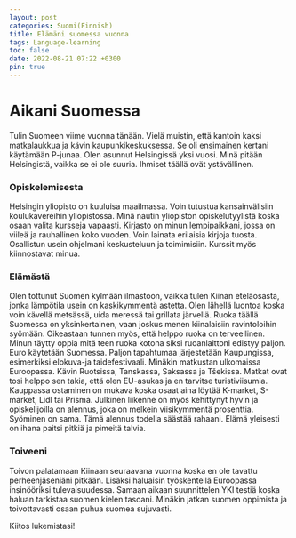 ```yaml
---
layout: post
categories: Suomi(Finnish)
title: Elämäni suomessa vuonna
tags: Language-learning
toc: false
date: 2022-08-21 07:22 +0300
pin: true
---
```


# Aikani Suomessa
Tulin Suomeen viime vuonna tänään. Vielä muistin, että kantoin kaksi matkalaukkua ja kävin kaupunkikeskuksessa. Se oli ensimainen kertani käytämään P-junaa. Olen asunnut Helsingissä yksi vuosi. Minä pitään Helsingistä, vaikka se ei ole suuria. Ihmiset täällä ovät ystävällinen. 
### Opiskelemisesta
Helsingin yliopisto on kuuluisa maailmassa. Voin tutustua kansainvälisiin koulukavereihin yliopistossa. Minä nautin yliopiston opiskelutyylistä koska osaan valita kursseja vapaasti. Kirjasto on minun lempipaikkani, jossa on viileä ja rauhallinen koko vuoden. Voin lainata erilaisia kirjoja tuosta. Osallistun usein ohjelmani keskusteluun ja toimimisiin. Kurssit myös kiinnostavat minua.
### Elämästä
Olen tottunut Suomen kylmään ilmastoon, vaikka tulen Kiinan eteläosasta, jonka lämpötila usein on kaskikymmentä astetta. Olen lähellä luontoa koska voin kävellä metsässä, uida meressä tai grillata järvellä. Ruoka täällä Suomessa on yksinkertainen, vaan joskus menen kiinalaisiin ravintoloihin syömään. Oikeastaan tunnen myös, että helppo ruoka on terveellinen. Minun täytty oppia mitä teen ruoka kotona siksi ruoanlaittoni edistyy paljon.
Euro käytetään Suomessa. Paljon tapahtumaa järjestetään Kaupungissa, esimerkiksi elokuva-ja taidefestivaali. Minäkin matkustan ulkomaissa Euroopassa. Kävin Ruotsissa, Tanskassa, Saksassa ja Tšekissa. Matkat ovat tosi helppo sen takia, että olen EU-asukas ja en tarvitse turistiviisumia. Kauppassa ostaminen on mukava koska osaat aina löytää K-market, S-market, Lidl tai Prisma. Julkinen liikenne on myös kehittynyt hyvin ja opiskelijoilla on alennus, joka on melkein viisikymmentä prosenttia. Syöminen on sama. Tämä alennus todella säästää rahaani. Elämä yleisesti on ihana paitsi pitkiä ja pimeitä talvia. 

### Toiveeni
Toivon palatamaan Kiinaan seuraavana vuonna koska en ole tavattu perheenjäseniäni pitkään. Lisäksi haluaisin työskentellä Euroopassa insinööriksi tulevaisuudessa. Samaan aikaan suunnittelen YKI testiä koska haluan tarkistaa suomen kielen tasoani. Minäkin jatkan suomen oppimista ja toivottavasti osaan puhua suomea sujuvasti.  

Kiitos lukemistasi!



